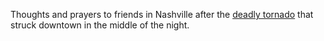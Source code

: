 Thoughts and prayers to friends in Nashville after the <a href="https://www.wkrn.com/news/nashville-tornado/possible-tornado-crosses-through-downtown-nashville-widespread-damage-reported/">deadly tornado</a> that struck downtown in the middle of the night. 
